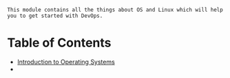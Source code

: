 
	This module contains all the things about OS and Linux which will help you to get started with DevOps.

# Table of Contents

- [Introduction to Operating Systems](2.%20Operating%20systems%20and%20Linux%20basics/Intro-to-OS.md)
- 



